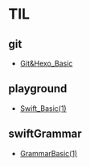 # TIL

## git
* [Git&Hexo_Basic](https://github.com/jwlee07/TIL/tree/master/git)

## playground
* [Swift_Basic(1)](https://github.com/jwlee07/TIL/blob/master/playground/200410_playground.md)

## swiftGrammar
* [GrammarBasic(1)](https://github.com/jwlee07/TIL/blob/master/swiftGrammar/GrammarBasic_1.md)

